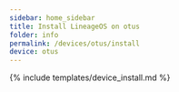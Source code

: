 ```yaml
---
sidebar: home_sidebar
title: Install LineageOS on otus
folder: info
permalink: /devices/otus/install
device: otus
---
```

{% include templates/device_install.md %}

